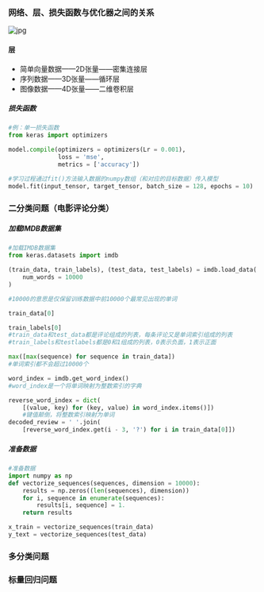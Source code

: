 ### 网络、层、损失函数与优化器之间的关系

![jpg](https://s2.loli.net/2022/01/20/LREf1wsTXbhU9ga.jpg)

#### 层

- 简单向量数据——2D张量——密集连接层
- 序列数据——3D张量——循环层
- 图像数据——4D张量——二维卷积层

##### 损失函数

```python
#例：单一损失函数
from keras import optimizers

model.compile(optimizers = optimizers(Lr = 0.001),
              loss = 'mse',
              metrics = ['accuracy'])
```

```python
#学习过程通过fit()方法输入数据的numpy数组（和对应的目标数据）传入模型
model.fit(input_tensor, target_tensor, batch_size = 128, epochs = 10)
```



### 二分类问题（电影评论分类）

##### 加载IMDB数据集

```python
#加载IMDB数据集
from keras.datasets import imdb

(train_data, train_labels), (test_data, test_labels) = imdb.load_data(
    num_words = 10000
)

#10000的意思是仅保留训练数据中前10000个最常见出现的单词

train_data[0]

train_labels[0]
#train_data和test_data都是评论组成的列表，每条评论又是单词索引组成的列表
#train_labels和testlabels都是0和1组成的列表，0表示负面，1表示正面

max([max(sequence) for sequence in train_data])
#单词索引都不会超过10000个

word_index = imdb.get_word_index()
#word_index是一个将单词映射为整数索引的字典

reverse_word_index = dict(
    [(value, key) for (key, value) in word_index.items()])
    #键值颠倒，将整数索引映射为单词
decoded_review = ' '.join(
    [reverse_word_index.get(i - 3, '?') for i in train_data[0]])
```

##### 准备数据

```python
#准备数据
import numpy as np
def vectorize_sequences(sequences, dimension = 10000):
    results = np.zeros((len(sequences), dimension))
    for i, sequence in enumerate(sequences):
        results[i, sequence] = 1.
    return results

x_train = vectorize_sequences(train_data)
y_text = vectorize_sequences(test_data)
```



### 多分类问题

### 标量回归问题


